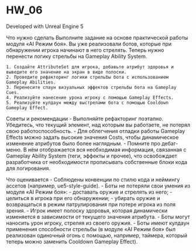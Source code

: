 # HW_06

Developed with Unreal Engine 5

Что нужно сделать
Выполните задание на основе практической работы модуля «AI Режим боя». Вы уже реализовали ботов, которые при обнаружении 
игрока начинают в него стрелять. Теперь нужно перенести логику стрельбы на Gameplay Ability System.

	1. Создайте AttributeSet для игрока, добавьте атрибут здоровья и выведите его значение на экран в виде полоски.
	2. Проведите рефакторинг логики стрельбы бота с использованием Gameplay Abilities.
	3. Перенесите спаун визуальных эффектов стрельбы бота на Gameplay Cues.
	4. Реализуйте нанесение урона игроку с помощью Gameplay Effects.
	5. Реализуйте кулдаун между выстрелами бота с помощью Cooldown Gameplay Effect.


Советы и рекомендации
	- Выполняйте рефакторинг поэтапно. Убедитесь, что текущий элемент, над которым вы работаете, не потерял свою 
	работоспособность.
	- Для облегчения отладки работы Gameplay Effects можно задать высокие значения Costs, чтобы динамическое изменение 
	атрибутов было более наглядным.
	- Помните про дебаг-меню. В нём отображается вся необходимая информация, связанная с Gameplay Ability System (теги, 
	эффекты и прочее), что освобождает разработчика от необходимости прописывать собственные блоки кода для 
	логирования.


Что оценивается
	- Соблюдены конвенции по стилю кода и неймингу ассетов (например, ue5-style-guide).
	- Боты не потеряли свои умения из модуля «AI Режим боя»:
		- доставать оружие и стрелять из него;
		- целиться в игрока при его обнаружении;
		- убирать оружие и возвращаться в режим патрулирования при потере игрока из поля зрения.
	- Игрок имеет полоску здоровья, которая динамически изменяется в зависимости от текущего значения атрибута.
	- Боты могут наносить урон игроку, стреляя из своего оружия.
	- Боты имеют кулдаун применения способности стрельбы (в модуле «AI Режим боя» был реализован одиночный огонь с 
	помощью, например, таймера, который теперь можно заменить Cooldown Gameplay Effect).